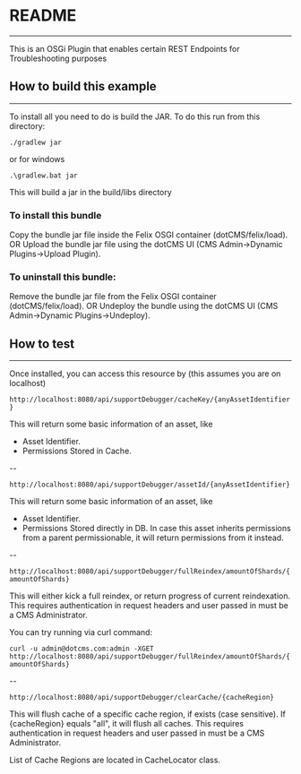 
# README
----
This is an OSGi Plugin that enables certain REST Endpoints for Troubleshooting purposes


## How to build this example
----

To install all you need to do is build the JAR. To do this run from this directory:

`./gradlew jar`

or for windows

`.\gradlew.bat jar`

This will build a jar in the build/libs directory

### To install this bundle

Copy the bundle jar file inside the Felix OSGI container (dotCMS/felix/load).
        OR
Upload the bundle jar file using the dotCMS UI (CMS Admin->Dynamic Plugins->Upload Plugin).

### To uninstall this bundle:

Remove the bundle jar file from the Felix OSGI container (dotCMS/felix/load).
        OR
Undeploy the bundle using the dotCMS UI (CMS Admin->Dynamic Plugins->Undeploy).



## How to test
----

Once installed, you can access this resource by (this assumes you are on localhost)

`http://localhost:8080/api/supportDebugger/cacheKey/{anyAssetIdentifier}`

This will return some basic information of an asset, like

- Asset Identifier.
- Permissions Stored in Cache.

--

`http://localhost:8080/api/supportDebugger/assetId/{anyAssetIdentifier}`

This will return some basic information of an asset, like

- Asset Identifier.
- Permissions Stored directly in DB. In case this asset inherits permissions from a parent permissionable, it will return permissions from it instead.

--

`http://localhost:8080/api/supportDebugger/fullReindex/amountOfShards/{amountOfShards}`

This will either kick a full reindex, or return progress of current reindexation. This requires authentication in request headers and user passed in must be a CMS Administrator.

You can try running via curl command:

`curl -u admin@dotcms.com:admin -XGET http://localhost:8080/api/supportDebugger/fullReindex/amountOfShards/{amountOfShards}`

--

`http://localhost:8080/api/supportDebugger/clearCache/{cacheRegion}`

This will flush cache of a specific cache region, if exists (case sensitive). If {cacheRegion} equals "all", it will flush all caches. This requires authentication in request headers and user passed in must be a CMS Administrator.

List of Cache Regions are located in CacheLocator class.


